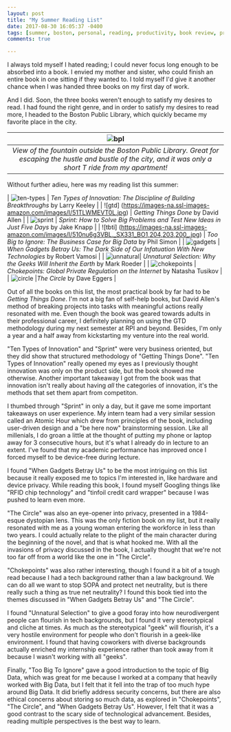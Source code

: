 ```yaml
---
layout: post
title: "My Summer Reading List"
date: 2017-08-30 16:05:37 -0400
tags: [summer, boston, personal, reading, productivity, book review, privacy, big data]
comments: true

---
```


I always told myself I hated reading; I could never focus long enough to be absorbed into a book. I envied my mother and sister, who could finish an entire book in one sitting if they wanted to. I told myself I'd give it another chance when I was handed three books on my first day of work.

And I did. Soon, the three books weren't enough to satisfy my desires to read. I had found the right genre, and in order to satisfy my desires to read more, I headed to the Boston Public Library, which quickly became my favorite place in the city.

| ![bpl](https://i.imgur.com/OjG9tf3.jpg)|
| :--: |
| *View of the fountain outside the Boston Public Library. Great for escaping the hustle and bustle of the city, and it was only a short T ride from my apartment!* |

Without further adieu, here was my reading list this summer:

| ![ten-types](https://www.doblin.com/dist/images/uploads/doblin-design-ten-types-book.jpg) | *Ten Types of Innovation: The Discipline of Building Breakthroughs* by Larry Keeley |
| ![gtd] (https://images-na.ssl-images-amazon.com/images/I/51TLWMEVT0L.jpg) | *Getting Things Done* by David Allen | 
| ![sprint](https://static1.squarespace.com/static/56778f460ab377c981686546/t/56dde2af7da24fbd436f90da/1457382076032/?format=300w) | *Sprint: How to Solve Big Problems and Test New Ideas in Just Five Days* by Jake Knapp |
| ![tbti] (https://images-na.ssl-images-amazon.com/images/I/510nu6g3VBL._SX331_BO1,204,203,200_.jpg) | *Too Big to Ignore: The Business Case for Big Data* by Phil Simon |
| ![gadgets](https://cdn.theatlantic.com/static/mt/assets/science/Vamosi-When%20Gadgets.jpg) | *When Gadgets Betray Us: The Dark Side of Our Infatuation With New Technologies* by Robert Vamosi |
| ![unnatural](https://images-na.ssl-images-amazon.com/images/I/51HE8hgaSzL._SY344_BO1,204,203,200_.jpg)| *Unnatural Selection: Why the Geeks Will Inherit the Earth* by Mark Roeder |
| ![chokepoints](https://images-na.ssl-images-amazon.com/images/I/51sJ721l4YL._SY344_BO1,204,203,200_.jpg) | *Chokepoints: Global Private Regulation on the Internet* by Natasha Tusikov |
| ![circle](https://images-na.ssl-images-amazon.com/images/I/51sJ721l4YL._SY344_BO1,204,203,200_.jpg) |*The Circle* by Dave Eggers |

Out of all the books on this list, the most practical book by far had to be *Getting Things Done*. I'm not a big fan of self-help books, but David Allen's method of breaking projects into tasks with meaningful actions really resonated with me. Even though the book was geared towards adults in their professional career, I definitely planning on using the GTD methodology during my next semester at RPI and beyond. Besides, I'm only a year and a half away from kickstarting my venture into the real world.

"Ten Types of Innovation" and "Sprint" were very business oriented, but they did show that structured methodology of "Getting Things Done". "Ten Types of Innovation" really opened my eyes as I previously thought innovation was only on the product side, but the book showed me otherwise. Another important takeaway I got from the book was that innovation isn't really about having *all* the categories of innovation, it's the methods that set them apart from competiton.

I thumbed through "Sprint" in only a day, but it gave me some important takeaways on user experience. My intern team had a very similar session called an Atomic Hour which drew from principles of the book, including user-driven design and a "be here now" brainstorming session. Like all millenials, I do groan a little at the thought of putting my phone or laptop away for 3 consecutive hours, but it's what I already do in lecture to an extent. I've found that my academic performance has improved once I forced myself to be device-free during lecture.

I found "When Gadgets Betray Us" to be the most intriguing on this list because it really exposed me to topics I'm interested in, like hardware and device privacy. While reading this book, I found myself Googling things like "RFID chip technology" and "tinfoil credit card wrapper" because I was pushed to learn even more.

"The Circle" was also an eye-opener into privacy, presented in a 1984-esque dystopian lens. This was the only fiction book on my list, but it really resonated with me as a young woman entering the workforce in less than two years. I could actually relate to the plight of the main character during the beginning of the novel, and that is what hooked me. With all the invasions of privacy discussed in the book, I actually thought that we're not too far off from a world like the one in "The Circle".

"Chokepoints" was also rather interesting, though I found it a bit of a tough read because I had a tech background rather than a law background. We can do all we want to stop SOPA and protect net neutrality, but is there really such a thing as true net neutrality? I found this book tied into the themes discussed in "When Gadgets Betray Us" and "The Circle".

I found "Unnatural Selection" to give a good foray into how neurodivergent people can flourish in tech backgrounds, but I found it very stereotypical and cliche at times. As much as the stereotypical "geek" will flourish, it's a very hostile environment for people who don't flourish in a geek-like environment. I found that having coworkers with diverse backgrounds actually enriched my internship experience rather than took away from it because I wasn't working with all "geeks". 

Finally, "Too Big To Ignore" gave a good introduction to the topic of Big Data, which was great for me because I worked at a company that heavily worked with Big Data, but I felt that it fell into the trap of too much hype around Big Data. It did briefly address security concerns, but there are also ethical concerns about storing so much data, as explored in "Chokepoints", "The Circle", and "When Gadgets Betray Us". However, I felt that it was a good contrast to the scary side of technological advancement. Besides, reading multiple perspectives is the best way to learn.
